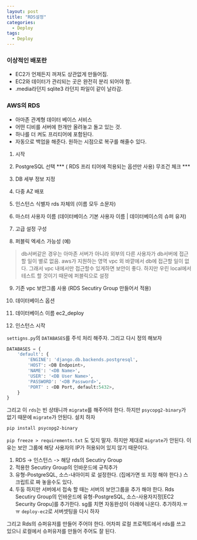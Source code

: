 ```yaml
---
layout: post
title: "RDS설정"
categories:
  - Deploy
tags:
  - Deploy
---
```


### 이상적인 배포란
* EC2가 언제든지 꺼져도 상관없게 만들어짐.
* EC2와 데이터가 관리되는 곳은 완전히 분리 되어야 함.
* .media라던지 sqlite3 라던지 파일이 같이 날라감.

### AWS의 RDS
* 아마존 관계형 데이터 베이스 서비스
* 어떤 디비를 서버에 한개만 올려놓고 돌고 있는 것.
* 하나를 더 켜도 프리티어에 포함된다.
* 자동으로 백업을 해준다. 원하는 시점으로 복구를 해줄수 있다.

1. 시작
2. PostgreSQL 선택 *** ( RDS 프리 티어에 적용되는 옵션만 사용) 무조건 체크 ***

3. DB 세부 정보 지정
4. 다중 AZ 배포

5. 인스턴스 식별자 rds 자체의 (이름 모두 소문자)
6. 마스터 사용자 이름 (데이터베이스 기본 사용자 이름 | 데이터베이스의 슈퍼 유저)

7. 고급 설정 구성
8. 퍼블릭 엑세스 가능성 (예)
> db서버같은 경우는 아마존 서버가 아니라 외부의 다른 사용자가 db서버에 접근 할 일이 별로 없음. 
aws가 지원하는 영역 vpc 외 바깥에서 db에 접근할 일이 없다. 그래서 
vpc 내에서만 접근할수 있게하면 보안이 좋다.
하지만 우린 local에서 테스트 할 것이기 때문에 퍼블릭으로 설정 

9. 기존 vpc 보안그룹 사용 (RDS Secutiry Group 만들어서 적용)

10. 데이터베이스 옵션
11. 데이터베이스 이름 ec2_deploy

12. 인스턴스 시작

`settigns.py`의 `DATABASES`를 주석 처리 해주자.
그리고 다시 정의 해보자
```python
DATABASES = {
    'default': {
        'ENGINE': 'django.db.backends.postgresql',
        'HOST': <DB Endpoint>,
        'NAME': '<DB Name>',
        'USER': '<DB User Name>',
        'PASSWORD': '<DB Password>',
        'PORT' : <DB Port, default:5432>,
    }
}
```
그리고 이 `rds`는 빈 상태니까 `migrate`를 해주어야 한다.
하지만 `psycopg2-binary`가 없기 때문에 `migrate`가 안된다. 설치 하자
```bash
pip install psycopg2-binary
```
`pip freeze > requirements.txt` 도 잊지 말자.
하지만 제대로 `migrate`가 안된다. 이유는 보안 그룹에 해당 사용자의 IP가 허용되어 있지 않기 때문이다.
1. RDS -> 인스턴스 -> 해당 rds의 Secutiry Group
2. 적용한 Secutiry Group의 인바운드에 규칙추가
3. 유형-PostgreSQL, 소스-내아이피 로 설정한다. (집에가면 또 지정 해야 한다.) 스크립트로 짜 놓을수도 있다.
4. 두둥 하지만 서버에서 접속 할 때는 서버의 보안그룹을 추가 해야 한다.
Rds Secutiry Group의 인바운드에 유형-PostgreSQL, 소스-사용자지정[EC2 Security Gropu]를 추가한다. sg를 치면 자동완성이 아래에 나온다. 추가하자.ㅠㅠ
`deploy-ec2`로 서버셋팅을 다시 하자

그리고 Rds의 슈퍼유저를 만들어 주어야 한다.
어차피 로컬 프로젝트에서 rds를 쓰고 있으니 로컬에서 슈퍼유저를 만들어 주어도 잘 된다.